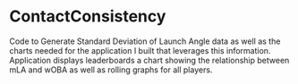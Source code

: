 # ContactConsistency

Code to Generate Standard Deviation of Launch Angle data as well as the charts needed for the application I built that leverages this information.
Application displays leaderboards a chart showing the relationship between mLA and wOBA as well as rolling graphs for all players.
